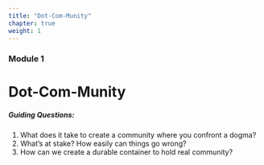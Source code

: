```yaml
---
title: "Dot-Com-Munity"
chapter: true
weight: 1
---
```

### Module 1
# Dot-Com-Munity

##### Guiding Questions:

1. What does it take to create a community where you confront a dogma?
2. What’s at stake? How easily can things go wrong?
3. How can we create a durable container to hold real community?
